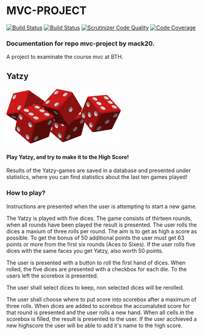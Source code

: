 # MVC-PROJECT

[![Build Status](https://www.travis-ci.com/wadholm/mvc-project.svg?branch=main)](https://www.travis-ci.com/wadholm/mvc-project)
[![Build Status](https://scrutinizer-ci.com/g/wadholm/mvc-project/badges/build.png?b=main)](https://scrutinizer-ci.com/g/wadholm/mvc-project/build-status/main)
[![Scrutinizer Code Quality](https://scrutinizer-ci.com/g/wadholm/mvc-project/badges/quality-score.png?b=main)](https://scrutinizer-ci.com/g/wadholm/mvc-project/?branch=main)
[![Code Coverage](https://scrutinizer-ci.com/g/wadholm/mvc-project/badges/coverage.png?b=main)](https://scrutinizer-ci.com/g/wadholm/mvc-project/?branch=main)

### Documentation for repo mvc-project by mack20.  
A project to examinate the course mvc at BTH. 

## Yatzy
![Dices](resources/img/dice.png)

#### Play Yatzy, and try to make it to the High Score!  

Results of the Yatzy-games are saved in a database and presented under statistics, 
where you can find statistics about the last ten games played!

### How to play?

Instructions are presented when the user is attempting to start a new game. 

The Yatzy is played with five dices. The game consists of thirteen rounds, when all rounds have been played the result is presented. 
The user rolls the dices a maxium of three rolls per round. The aim is to get as high a score as possible. 
To get the bonus of 50 additional points the user must get 63 points or more from the first six rounds (Aces to Sixes). If the user rolls five dices with the same faces you get Yatzy, also worth 50 points. 

The user is presented with a button to roll the first hand of dices. 
When rolled, the five dices are presented with a checkbox for each die. 
To the users left the scorebox is presented. 

The user shall select dices to keep, non selected dices will be rerolled.

The user shall choose where to put score into scorebox after a maximum of three rolls.
When dices are added to scorebox the accumaluted score for that round is presented and the user rolls a new hand. 
When all cells in the scorebox is filled, the result is presented to the user. 
If the user acchieved a new highscore the user will be able to add it's name to the high score. 
